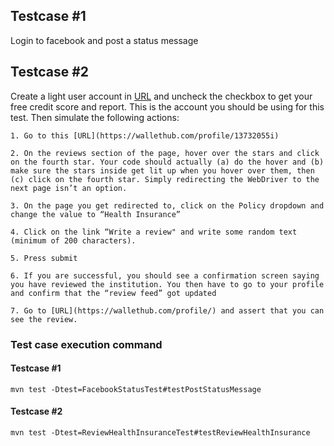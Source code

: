 
## Testcase #1

Login to facebook and post a status message

## Testcase #2

Create a light user account in [URL](https://wallethub.com/join/light) and uncheck the checkbox to get your free credit score and report. This is the account you should be using for this test. Then simulate the following actions:

    1. Go to this [URL](https://wallethub.com/profile/13732055i)

    2. On the reviews section of the page, hover over the stars and click on the fourth star. Your code should actually (a) do the hover and (b) make sure the stars inside get lit up when you hover over them, then (c) click on the fourth star. Simply redirecting the WebDriver to the next page isn’t an option.

    3. On the page you get redirected to, click on the Policy dropdown and change the value to “Health Insurance”

    4. Click on the link “Write a review" and write some random text (minimum of 200 characters).

    5. Press submit

    6. If you are successful, you should see a confirmation screen saying you have reviewed the institution. You then have to go to your profile and confirm that the “review feed” got updated

    7. Go to [URL](https://wallethub.com/profile/) and assert that you can see the review.


### Test case execution command
#### Testcase #1
```mvn test -Dtest=FacebookStatusTest#testPostStatusMessage```

#### Testcase #2
```mvn test -Dtest=ReviewHealthInsuranceTest#testReviewHealthInsurance```

